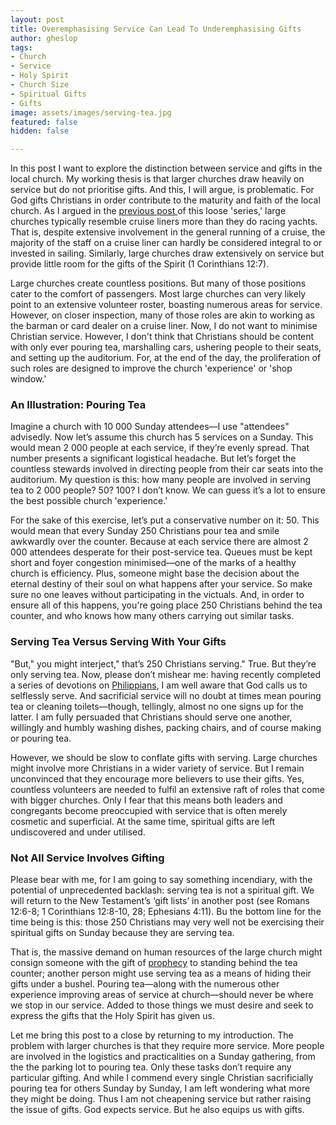 ```yaml
---
layout: post
title: Overemphasising Service Can Lead To Underemphasising Gifts
author: gheslop
tags:
- Church
- Service
- Holy Spirit
- Church Size
- Spiritual Gifts
- Gifts
image: assets/images/serving-tea.jpg
featured: false
hidden: false

---
```

In this post I want to explore the distinction between service and gifts in the local church. My working thesis is that larger churches draw heavily on service but do not prioritise gifts. And this, I will argue, is problematic. For God gifts Christians in order contribute to the maturity and faith of the local church. As I argued in the [previous post ](https://rekindle.co.za/content/2021-04-20-church-cruise-liner-racing-yacht "Church As Cruise Liner")of this loose 'series,' large churches typically resemble cruise liners more than they do racing yachts. That is, despite extensive involvement in the general running of a cruise, the majority of the staff on a cruise liner can hardly be considered integral to or invested in sailing. Similarly, large churches draw extensively on service but provide little room for the gifts of the Spirit (1 Corinthians 12:7).

Large churches create countless positions. But many of those positions cater to the comfort of passengers. Most large churches can very likely point to an extensive volunteer roster, boasting numerous areas for service. However, on closer inspection, many of those roles are akin to working as the barman or card dealer on a cruise liner. Now, I do not want to minimise Christian service. However, I don't think that Christians should be content with only ever pouring tea, marshalling cars, ushering people to their seats, and setting up the auditorium. For, at the end of the day, the proliferation of such roles are designed to improve the church 'experience' or 'shop window.'

### An Illustration: Pouring Tea

Imagine a church with 10 000 Sunday attendees—I use "attendees" advisedly. Now let’s assume this church has 5 services on a Sunday. This would mean 2 000 people at each service, if they’re evenly spread. That number presents a significant logistical headache. But let’s forget the countless stewards involved in directing people from their car seats into the auditorium. My question is this: how many people are involved in serving tea to 2 000 people? 50? 100? I don’t know. We can guess it’s a lot to ensure the best possible church 'experience.'

For the sake of this exercise, let’s put a conservative number on it: 50. This would mean that every Sunday 250 Christians pour tea and smile awkwardly over the counter. Because at each service there are almost 2 000 attendees desperate for their post-service tea. Queues must be kept short and foyer congestion minimised—one of the marks of a healthy church is efficiency. Plus, someone might base the decision about the eternal destiny of their soul on what happens after your service. So make sure no one leaves without participating in the victuals. And, in order to ensure all of this happens, you're going place 250 Christians behind the tea counter, and who knows how many others carrying out similar tasks.

### Serving Tea Versus Serving With Your Gifts

"But," you might interject," that’s 250 Christians serving." True. But they’re only serving tea. Now, please don’t mishear me: having recently completed a series of devotions on [Philippians](https://rekindle.co.za/content/2020-09-15-philippians-2-25-30-devotional "Philippians 2:25-30 Devotional"), I am well aware that God calls us to selflessly serve. And sacrificial service will no doubt at times mean pouring tea or cleaning toilets—though, tellingly, almost no one signs up for the latter. I am fully persuaded that Christians should serve one another, willingly and humbly washing dishes, packing chairs, and of course making or pouring tea.

However, we should be slow to conflate gifts with serving. Large churches might involve more Christians in a wider variety of service. But I remain unconvinced that they encourage more believers to use their gifts. Yes, countless volunteers are needed to fulfil an extensive raft of roles that come with bigger churches. Only I fear that this means both leaders and congregants become preoccupied with service that is often merely cosmetic and superficial. At the same time, spiritual gifts are left undiscovered and under utilised.

### Not All Service Involves Gifting

Please bear with me, for I am going to say something incendiary, with the potential of unprecedented backlash: serving tea is not a spiritual gift. We will return to the New Testament’s ‘gift lists’ in another post (see Romans 12:6-8; 1 Corinthians 12:8-10, 28; Ephesians 4:11). Bu the bottom line for the time being is this: those 250 Christians may very well not be exercising their spiritual gifts on Sunday because they are serving tea.

That is, the massive demand on human resources of the large church might consign someone with the gift of [prophecy](https://rekindle.co.za/content/reclaiming-a-place-for-prophecy-in-church-gatherings/ "Reclaiming Prophecy") to standing behind the tea counter; another person might use serving tea as a means of hiding their gifts under a bushel. Pouring tea—along with the numerous other experience improving areas of service at church—should never be where we stop in our service. Added to those things we must desire and seek to express the gifts that the Holy Spirit has given us.

Let me bring this post to a close by returning to my introduction. The problem with larger churches is that they require more service. More people are involved in the logistics and practicalities on a Sunday gathering, from the the parking lot to pouring tea. Only these tasks don’t require any particular gifting. And while I commend every single Christian sacrificially pouring tea for others Sunday by Sunday, I am left wondering what more they might be doing. Thus I am not cheapening service but rather raising the issue of gifts. God expects service. But he also equips us with gifts.